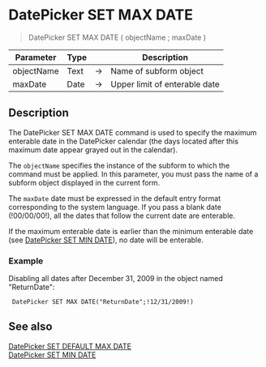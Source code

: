 # DatePicker SET MAX DATE

> DatePicker SET MAX DATE ( objectName ; maxDate )

| Parameter | Type |     | Description |
| --- | --- | --- | --- |
| objectName | Text | → | Name of subform object |
| maxDate | Date | → | Upper limit of enterable date |

## Description

The DatePicker SET MAX DATE command is used to specify the maximum enterable date in the DatePicker calendar (the days located after this maximum date appear grayed out in the calendar).

The `objectName` specifies the instance of the subform to which the command must be applied. In this parameter, you must pass the name of a subform object displayed in the current form.

The `maxDate` date must be expressed in the default entry format corresponding to the system language. If you pass a blank date (!00/00/00!), all the dates that follow the current date are enterable.

If the maximum enterable date is earlier than the minimum enterable date (see [DatePicker SET MIN DATE](DatePicker%20SET%20MIN%20DATE.md)), no date will be enterable.

### Example  

Disabling all dates after December 31, 2009 in the object named "ReturnDate":

```4d
 DatePicker SET MAX DATE("ReturnDate";!12/31/2009!)
```

## See also

[DatePicker SET DEFAULT MAX DATE](DatePicker%20SET%20DEFAULT%20MAX%20DATE.md)  
[DatePicker SET MIN DATE](DatePicker%20SET%20MIN%20DATE.md)
